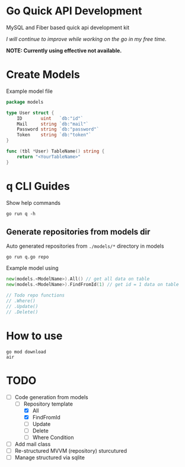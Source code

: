 # Go Quick API Development

MySQL and Fiber based quick api development kit

*I will continue to improve while working on the go in my free time.*

**NOTE: Currently using effective not available.**

# Create Models

Example model file

```go
package models

type User struct {
    ID       uint   `db:"id"`
    Mail     string `db:"mail"`
    Password string `db:"password"`
    Token    string `db:"token"`
}

func (tbl *User) TableName() string {
    return "<YourTableName>"
}
```

# q CLI Guides

Show help commands

```
go run q -h
```

## Generate repositories from models dir

Auto generated repositories from `./models/*` directory in models

```
go run q.go repo
```

Example model using

```go
new(models.<ModelName>).All() // get all data on table
new(models.<ModelName>).FindFromId(1) // get id = 1 data on table

// Todo repo functions
// .Where()
// .Update()
// .Delete()
```

# How to use

```
go mod download
air
```

# TODO

- [ ] Code generation from models
    - [ ] Repository template 
        - [x] All
        - [x] FindFromId
        - [ ] Update
        - [ ] Delete
        - [ ] Where Condition
- [ ] Add mail class
- [ ] Re-structured MVVM (repository) sturcutured
- [ ] Manage structured via sqlite
